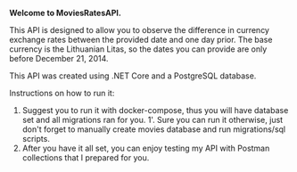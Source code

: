 **Welcome to MoviesRatesAPI.**

This API is designed to allow you to observe the difference in currency exchange rates between the provided date and one day prior. 
The base currency is the Lithuanian Litas, so the dates you can provide are only before December 21, 2014.

This API was created using .NET Core and a PostgreSQL database.

Instructions on how to run it:

1. Suggest you to run it with docker-compose, thus you will have database set and all migrations ran for you.
1'. Sure you can run it otherwise, just don't forget to manually create movies database and run migrations/sql scripts.
2. After you have it all set, you can enjoy testing my API with Postman collections that I prepared for you.